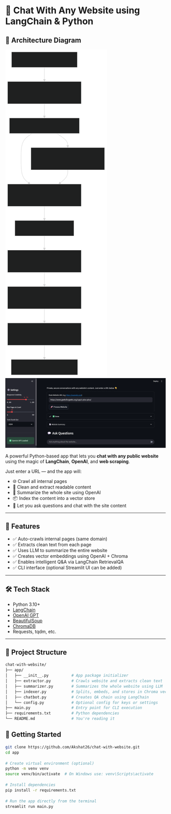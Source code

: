 # 💬 Chat With Any Website using LangChain & Python

## 🧠 Architecture Diagram

![Architecture](assets/architecture-diagram.svg)
![UI](assets/ui-working.png.png)


A powerful Python-based app that lets you **chat with any public website** using the magic of **LangChain**, **OpenAI**, and **web scraping**.

Just enter a URL — and the app will:
- 🌐 Crawl all internal pages
- 🧼 Clean and extract readable content
- 🧠 Summarize the whole site using OpenAI
- 📦 Index the content into a vector store
- 🤖 Let you ask questions and chat with the site content

---

## 📌 Features

- ✅ Auto-crawls internal pages (same domain)
- ✅ Extracts clean text from each page
- ✅ Uses LLM to summarize the entire website
- ✅ Creates vector embeddings using OpenAI + Chroma
- ✅ Enables intelligent Q&A via LangChain RetrievalQA
- ✅ CLI interface (optional Streamlit UI can be added)

---

## 🛠 Tech Stack

- Python 3.10+
- [LangChain](https://github.com/langchain-ai/langchain)
- [OpenAI GPT](https://platform.openai.com/)
- [BeautifulSoup](https://www.crummy.com/software/BeautifulSoup/)
- [ChromaDB](https://www.trychroma.com/)
- Requests, tqdm, etc.

---

## 📁 Project Structure

```bash
chat-with-website/
├── app/
│   ├── __init__.py          # App package initializer
│   ├── extractor.py         # Crawls website and extracts clean text
│   ├── summarizer.py        # Summarizes the whole website using LLM
│   ├── indexer.py           # Splits, embeds, and stores in Chroma vector DB
│   ├── chatbot.py           # Creates QA chain using LangChain
│   └── config.py            # Optional config for keys or settings
├── main.py                  # Entry point for CLI execution
├── requirements.txt         # Python dependencies
└── README.md                # You're reading it
```

## 🚀 Getting Started

```bash
git clone https://github.com/Akshat26/chat-with-website.git
cd app

# Create virtual environment (optional)
python -m venv venv
source venv/bin/activate  # On Windows use: venv\Scripts\activate

# Install dependencies
pip install -r requirements.txt

# Run the app directly from the terminal
streamlit run main.py
```



